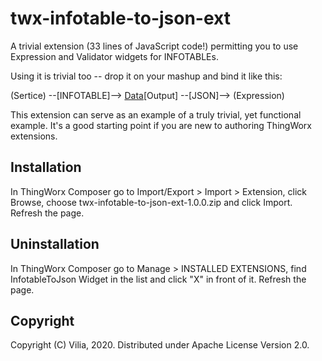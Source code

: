 # twx-infotable-to-json-ext

A trivial extension (33 lines of JavaScript code!) permitting you to use Expression
and Validator widgets for INFOTABLEs.

Using it is trivial too -- drop it on your mashup and bind it like this:

  (Sertice) --[INFOTABLE]--> [Data](InfotableToJson)[Output] --[JSON]--> (Expression)

This extension can serve as an example of a truly trivial, yet functional example.
It's a good starting point if you are new to authoring ThingWorx extensions.
  
## Installation

In ThingWorx Composer go to Import/Export > Import > Extension, click Browse, choose 
twx-infotable-to-json-ext-1.0.0.zip and click Import. Refresh the page.

## Uninstallation

In ThingWorx Composer go to Manage > INSTALLED EXTENSIONS, find InfotableToJson Widget
in the list and click "X" in front of it. Refresh the page.

## Copyright

Copyright (C) Vilia, 2020. Distributed under Apache License Version 2.0.